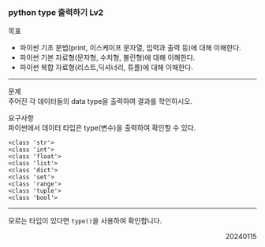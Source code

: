 ### python type 출력하기 Lv2
목표  
- 파이썬 기초 문법(print, 이스케이프 문자열, 입력과 출력 등)에 대해 이해한다.
- 파이썬 기본 자료형(문자형, 수치형, 불린형)에 대해 이해한다.
- 파이썬 복합 자료형(리스트,딕셔너리, 튜플)에 대해 이해한다.
---
문제  
주어진 각 데이터들의 data type을 출력하여 결과를 학인하시오.  

요구사항  
파이썬에서 데이터 타입은 type(변수)을 출력하여 확인할 수 있다.
```
<class 'str'>
<class 'int'>
<class 'float'>
<class 'list'>
<class 'dict'>
<class 'set'>
<class 'range'>
<class 'tuple'>
<class 'bool'>
```
---
모르는 타입이 있다면 `type()`을 사용하여 확인합니다.
<div style="text-align: right">20240115</div>